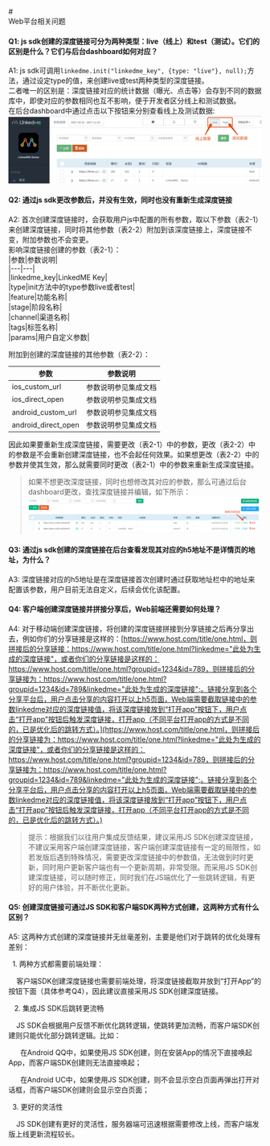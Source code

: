 \#  
Web平台相关问题

#### **Q1: js sdk创建的深度链接可分为两种类型：live（线上）和test（测试）。它们的区别是什么？它们与后台dashboard如何对应？**

A1: js sdk可调用`linkedme.init("linkedme_key", {type: "live"}, null);`方法，通过设定type的值，来创建live或test两种类型的深度链接。  
二者唯一的区别是：深度链接对应的统计数据（曝光、点击等）会存到不同的数据库中，即使对应的参数相同也互不影响，便于开发者区分线上和测试数据。  
在后台dashboard中通过点击以下按钮来分别查看线上及测试数据:  
![](/assets/live.png)

#### **Q2: 通过js sdk更改参数后，并没有生效，同时也没有重新生成深度链接**

A2: 首次创建深度链接时，会获取用户js中配置的所有参数，取以下参数（表2-1）来创建深度链接，同时将其他参数（表2-2）附加到该深度链接上，深度链接不变，附加参数也不会变更。  
影响深度链接创建的参数（表2-1）：  
\|参数\|参数说明\|  
\|---\|---\|  
\|linkedme\_key\|LinkedME Key\|  
\|type\|init方法中的type参数live或者test\|  
\|feature\|功能名称\|  
\|stage\|阶段名称\|  
\|channel\|渠道名称\|  
\|tags\|标签名称\|  
\|params\|用户自定义参数\|

附加到创建的深度链接的其他参数（表2-2）：

| 参数 | 参数说明 |
| --- | --- |
| ios\_custom\_url | 参数说明参见集成文档 |
| ios\_direct\_open | 参数说明参见集成文档 |
| android\_custom\_url | 参数说明参见集成文档 |
| android\_direct\_open | 参数说明参见集成文档 |

因此如果要重新生成深度链接，需要更改（表2-1）中的参数，更改（表2-2）中的参数是不会重新创建深度链接，也不会起任何效果。如果想更改（表2-2）中的参数并使其生效，那么就需要同时更改（表2-1）中的参数来重新生成深度链接。

> 如果不想更改深度链接，同时也想修改其对应的参数，那么可通过后台dashboard更改，查找深度链接并编辑，如下所示：  
> ![](/assets/编辑深度链接.png)

#### **Q3: 通过js sdk创建的深度链接在后台查看发现其对应的h5地址不是详情页的地址，为什么？**

A3: 深度链接对应的h5地址是在深度链接首次创建时通过获取地址栏中的地址来配置该参数，用户目前无法自定义，后续会优化该配置。

#### **Q4: 客户端创建深度链接并拼接分享后，Web前端还需要如何处理？**

A4: 对于移动端创建深度链接，将创建的深度链接拼接到分享链接之后再分享出去，例如你们的分享链接是这样的：[https://www.host.com/title/one.html，则拼接后的分享链接：https://www.host.com/title/one.html?linkedme="此处为生成的深度链接"，或者你们的分享链接是这样的：https://www.host.com/title/one.html?groupid=1234&id=789，则拼接后的分享链接为：https://www.host.com/title/one.html?groupid=1234&id=789&linkedme="此处为生成的深度链接";。链接分享到各个分享平台后，用户点击分享的内容打开以上h5页面，Web端需要截取链接中的参数linkedme对应的深度链接值，将该深度链接放到“打开app”按钮下，用户点击“打开app”按钮后触发深度链接，打开app（不同平台打开app的方式是不同的，已是优化后的跳转方式）。](https://www.host.com/title/one.html，则拼接后的分享链接为：https://www.host.com/title/one.html?linkedme="此处为生成的深度链接"，或者你们的分享链接是这样的：https://www.host.com/title/one.html?groupid=1234&id=789，则拼接后的分享链接为：https://www.host.com/title/one.html?groupid=1234&id=789&linkedme="此处为生成的深度链接";。链接分享到各个分享平台后，用户点击分享的内容打开以上h5页面，Web端需要截取链接中的参数linkedme对应的深度链接值，将该深度链接放到“打开app”按钮下，用户点击“打开app”按钮后触发深度链接，打开app（不同平台打开app的方式是不同的，已是优化后的跳转方式）。)

> 提示：根据我们以往用户集成反馈结果，建议采用JS SDK创建深度链接，不建议采用客户端创建深度链接，客户端创建深度链接有一定的局限性，如若发版后遇到特殊情况，需要更改深度链接中的参数值，无法做到时时更新，同时用户更新客户端也有一个更新周期，非常受限。而采用JS SDK创建深度链接，可以随时修正，同时我们在JS端优化了一些跳转逻辑，有更好的用户体验，并不断优化更新。

#### **Q5: 创建深度链接可通过JS SDK和客户端SDK两种方式创建，这两种方式有什么区别？**

A5: 这两种方式创建的深度链接并无丝毫差别，主要是他们对于跳转的优化处理有差别：

&nbsp;&nbsp;1. 两种方式都需要前端处理：

&nbsp;&nbsp;&nbsp;&nbsp;客户端SDK创建深度链接也需要前端处理，将深度链接截取并放到“打开App”的按钮下面（具体参考Q4），因此建议直接采用JS SDK创建深度链接。

 &nbsp;&nbsp;2. 集成JS SDK后跳转更流畅

&nbsp;&nbsp;&nbsp;&nbsp;JS SDK会根据用户反馈不断优化跳转逻辑，使跳转更加流畅，而客户端SDK创建则只能优化部分跳转逻辑。比如：

&nbsp;&nbsp;&nbsp;&nbsp;&nbsp;&nbsp;在Android QQ中，如果使用JS SDK创建，则在安装App的情况下直接唤起App，而客户端SDK创建则无法直接唤起；

&nbsp;&nbsp;&nbsp;&nbsp;&nbsp;&nbsp;在Android UC中，如果使用JS SDK创建，则不会显示空白页面再弹出打开对话框，而客户端SDK创建则会显示空白页面；

&nbsp;&nbsp;3. 更好的灵活性

&nbsp;&nbsp;&nbsp;&nbsp;JS SDK创建有更好的灵活性，服务器端可迅速根据需要修改上线，而客户端发版上线更新流程较长。

